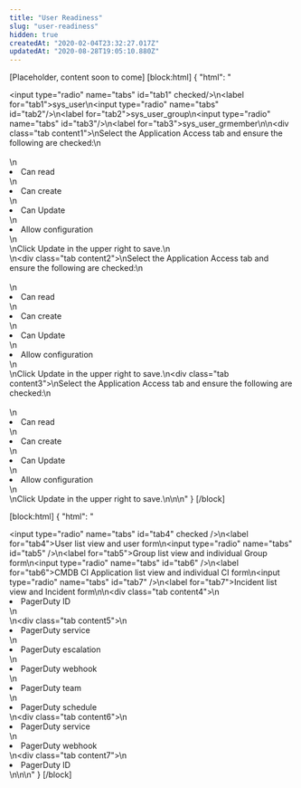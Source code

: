 ```yaml
---
title: "User Readiness"
slug: "user-readiness"
hidden: true
createdAt: "2020-02-04T23:32:27.017Z"
updatedAt: "2020-08-28T19:05:10.880Z"
---
```

[Placeholder, content soon to come]
[block:html]
{
  "html": "<div><input type=\"radio\" name=\"tabs\" id=\"tab1\" checked/>\n<label for=\"tab1\">sys_user</label>\n<input type=\"radio\" name=\"tabs\" id=\"tab2\"/>\n<label for=\"tab2\">sys_user_group</label>\n<input type=\"radio\" name=\"tabs\" id=\"tab3\"/>\n<label for=\"tab3\">sys_user_grmember</label>\n\n<div class=\"tab content1\">\nSelect the Application Access tab and ensure the following are checked:\n<br><br>\n  <li> Can read</li>\n  <li> Can create</li>\n  <li> Can Update</li>\n  <li>Allow configuration</li>\n<br>\nClick Update in the upper right to save.\n</div>\n<div class=\"tab content2\">\nSelect the Application Access tab and ensure the following are checked:\n<br><br>\n  <li>Can read</li>\n  <li>Can create</li>\n  <li>Can Update</li>\n  <li>Allow configuration</li>\n<br>\nClick Update in the upper right to save.</div>\n<div class=\"tab content3\">\nSelect the Application Access tab and ensure the following are checked:\n<br><br>\n  <li>Can read</li>\n  <li>Can create</li>\n  <li>Can Update</li>\n  <li>Allow configuration</li>\n<br>\nClick Update in the upper right to save.</div>\n</div>\n\n<style>\n  input { display: none; }                /* hide radio buttons */\ninput + label { display: inline-block } /* show labels in line */\ninput ~ .tab { display: none }          /* hide contents */\n/* show contents only for selected tab */\n#tab1:checked ~ .tab.content1,\n#tab2:checked ~ .tab.content2,\n#tab3:checked ~ .tab.content3,\n\ninput + label {             /* box with rounded corner */\n  border: 1px solid #999;\n  background: #EEE;\n  padding: 4px 12px;\n  border-radius: 4px 4px 0 0;\n  position: relative;\n  top: 1px;\n}\ninput:checked + label {     /* white background for selected tab */\n  background: #FFF;\n  border-bottom: 1px solid transparent;\n}\ninput ~ .tab {          /* grey line between tab and contents */\n  border-top: 1px solid #999;\n  border-bottom: 1px solid #999;\n  border-left: 1px solid #999;\n  border-right: 1px solid #999;\n  padding: 12px;\n}\n</style>"
}
[/block]

[block:html]
{
  "html": "<div><input type=\"radio\" name=\"tabs\" id=\"tab4\" checked />\n<label for=\"tab4\">User list view and user form</label>\n<input type=\"radio\" name=\"tabs\" id=\"tab5\" />\n<label for=\"tab5\">Group list view and individual Group form</label>\n<input type=\"radio\" name=\"tabs\" id=\"tab6\" />\n<label for=\"tab6\">CMDB CI Application list view and individual CI form</label>\n<input type=\"radio\" name=\"tabs\" id=\"tab7\" />\n<label for=\"tab7\">Incident list view and Incident form</label>\n\n<div class=\"tab content4\">\n  <li>PagerDuty ID</li>\n</div>\n<div class=\"tab content5\">\n  <li>PagerDuty service</li>\n <li>PagerDuty escalation</li>\n <li>PagerDuty webhook</li>\n <li>PagerDuty team</li>\n <li>PagerDuty schedule</li></div>\n<div class=\"tab content6\">\n <li>PagerDuty service</li>\n <li>PagerDuty webhook</li></div>\n<div class=\"tab content7\">\n  <li>PagerDuty ID</li></div>\n</div>\n\n<style>\n  input { display: none; }                /* hide radio buttons */\ninput + label { display: inline-block } /* show labels in line */\ninput ~ .tab { display: none }          /* hide contents */\n/* show contents only for selected tab */\n#tab4:checked ~ .tab.content4,\n#tab5:checked ~ .tab.content5,\n#tab6:checked ~ .tab.content6,\n#tab7:checked ~ .tab.content7,\n\n\ninput + label {             /* box with rounded corner */\n  border: 1px solid #999;\n  background: #EEE;\n  padding: 4px 12px;\n  border-radius: 4px 4px 0 0;\n  position: relative;\n  top: 1px;\n}\ninput:checked + label {     /* white background for selected tab */\n  background: #FFF;\n  border-bottom: 1px solid transparent;\n}\ninput ~ .tab {          /* grey line between tab and contents */\n  border-top: 1px solid #999;\n  border-bottom: 1px solid #999;\n  border-left: 1px solid #999;\n  border-right: 1px solid #999;\n  padding: 12px;\n}\n</style>"
}
[/block]